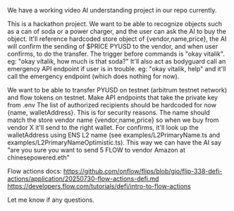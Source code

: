 We have a working video AI understanding project in our repo currently.

This is a hackathon project. We want to be able to recognize objects such as a can of soda or a power charger, and the user can ask the AI to buy the object. It'll reference hardcoded store object of {vendor,name,price}, the AI will confirm the sending of $PRICE PYUSD to the vendor, and when user confirms, to do the transfer.
The trigger before commands is "okay vitalik". eg: "okay vitalik, how much is that soda?"
It'll also act as bodyguard call an emergency API endpoint if user is in trouble. eg: "okay vitalik, help" and it'll call the emergency endpoint (which does nothing for now).

We want to be able to transfer PYUSD on testnet (arbitrum testnet network) and flow tokens on testnet. Make API endpoints that take the private key from .env
The list of authorized recipients should be hardcoded for now {name, walletAddress}. This is for security reasons. The name should match the store vendor name {vendor,name,price} so when we buy from vendor X it'll send to the right wallet. For confirms, it'll look up the walletAddress using ENS L2 name (see examples/L2PrimaryName.ts and examples/L2PrimaryNameOptimistic.ts). This way we can have the AI say "are you sure you want to send 5 FLOW to vendor Amazon at chinesepowered.eth"

Flow actions docs: https://github.com/onflow/flips/blob/gio/flip-338-defi-actions/application/20250730-flow-actions-defi.md
https://developers.flow.com/tutorials/defi/intro-to-flow-actions


Let me know if any questions.